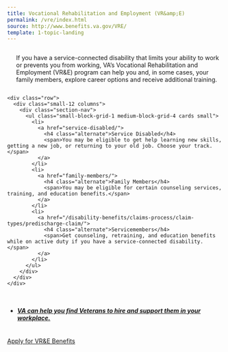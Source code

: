 ```yaml
---
title: Vocational Rehabilitation and Employment (VR&amp;E)
permalink: /vre/index.html
source: http://www.benefits.va.gov/VRE/
template: 1-topic-landing
---
```



<div class="main" role="main">
  <div class="section one">
    <div class="primary">
      <div class="row">
        <div class="small-12 columns usa-content" markdown="0">
          <h3> </h3>
          <p>If you have a service-connected disability that limits your ability to work or prevents you from working, VA’s Vocational Rehabilitation and Employment (VR&amp;E) program can help you and, in some cases, your family members, explore career options and receive additional training. </p>
        </div>
      </div>
    </div>

    <div class="row">
      <div class="small-12 columns">
        <div class="section-nav">
          <ul class="small-block-grid-1 medium-block-grid-4 cards small">
            <li>
              <a href="service-disabled/">
                <h4 class="alternate">Service Disabled</h4>
                <span>You may be eligible to get help learning new skills, getting a new job, or returning to your old job. Choose your track.</span>
              </a>
            </li>
            <li>
              <a href="family-members/">
                <h4 class="alternate">Family Members</h4>
                <span>You may be eligible for certain counseling services, training, and education benefits.</span>
              </a>
            </li>
            <li>
              <a href="/disability-benefits/claims-process/claim-types/predischarge-claim/">
                <h4 class="alternate">Servicemembers</h4>
                <span>Get counseling, retraining, and education benefits while on active duty if you have a service-connected disability.</span>
              </a>
            </li>
          </ul>
        </div>
      </div>
    </div>
</div>

<div class="navigation">
<div class="row">
<div class="small-12 columns">
    <ul class="small-block-grid-1 medium-block-grid-3 cards small">
    <li><a href="/vre/employment/employers/"><h5>VA can help you find Veterans to hire and support them in your workplace.</h5></a>
    </li>
    </ul>
    </div>
</div>
</div>

<div class="section do">
  <div class="row">
    <div class="small-12 columns">
      <div class="actions">
        <a href="/vre/apply-vre/" class="usa-button-primary va-button-primary usa-button-big">Apply for VR&amp;E Benefits</a>
      </div>
    </div>
  </div>
</div>